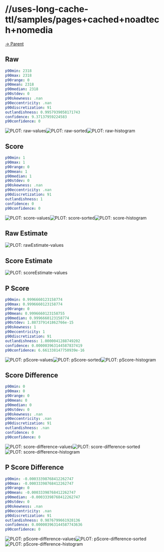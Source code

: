 
# //uses-long-cache-ttl/samples/pages+cached+noadtech+nomedia

[→ Parent](../..)


## Raw


```yaml
p90min: 2318
p90max: 2318
p90range: 0
p90mean: 2318
p90median: 2318
p90stdev: 0
p90skewness: .nan
p90eccentricity: .nan
p90discretization: 91
outlandishness: 0.9957939058171743
confidence: 9.37137959224583
p90confidence: 0

```

![PLOT: raw-values](./raw/values.svg)![PLOT: raw-sorted](./raw/sorted.svg)![PLOT: raw-histogram](./raw/histogram.svg)
## Score


```yaml
p90min: 1
p90max: 1
p90range: 0
p90mean: 1
p90median: 1
p90stdev: 0
p90skewness: .nan
p90eccentricity: .nan
p90discretization: 91
outlandishness: 1
confidence: 0
p90confidence: 0

```

![PLOT: score-values](./score/values.svg)![PLOT: score-sorted](./score/sorted.svg)![PLOT: score-histogram](./score/histogram.svg)
## Raw Estimate

![PLOT: rawEstimate-values](./rawEstimate/values.svg)
## Score Estimate

![PLOT: scoreEstimate-values](./scoreEstimate/values.svg)
## P Score


```yaml
p90min: 0.9996660123158774
p90max: 0.9996660123158774
p90range: 0
p90mean: 0.9996660123158755
p90median: 0.9996660123158774
p90stdev: 1.887379141862766e-15
p90skewness: 1
p90eccentricity: 1
p90discretization: 91
outlandishness: 1.0000041288749202
confidence: 0.000003963144587837419
p90confidence: 6.661338147750939e-16

```

![PLOT: pScore-values](./pScore/values.svg)![PLOT: pScore-sorted](./pScore/sorted.svg)![PLOT: pScore-histogram](./pScore/histogram.svg)
## Score Difference


```yaml
p90min: 0
p90max: 0
p90range: 0
p90mean: 0
p90median: 0
p90stdev: 0
p90skewness: .nan
p90eccentricity: .nan
p90discretization: 91
outlandishness: .nan
confidence: 0
p90confidence: 0

```

![PLOT: score-difference-values](./score-difference/values.svg)![PLOT: score-difference-sorted](./score-difference/sorted.svg)![PLOT: score-difference-histogram](./score-difference/histogram.svg)
## P Score Difference


```yaml
p90min: -0.00033398768412262747
p90max: -0.00033398768412262747
p90range: 0
p90mean: -0.00033398768412262747
p90median: -0.00033398768412262747
p90stdev: 0
p90skewness: .nan
p90eccentricity: .nan
p90discretization: 91
outlandishness: 0.9876799661928136
confidence: 0.000003963144587743636
p90confidence: 0

```

![PLOT: pScore-difference-values](./pScore-difference/values.svg)![PLOT: pScore-difference-sorted](./pScore-difference/sorted.svg)![PLOT: pScore-difference-histogram](./pScore-difference/histogram.svg)